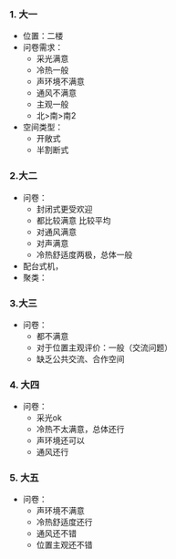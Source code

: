 ### 1. 大一
- 位置：二楼
- 问卷需求：
    - 采光满意
    - 冷热一般
    - 声环境不满意
    - 通风不满意
    - 主观一般
    - 北>南>南2
- 空间类型：
    - 开敞式 
    - 半割断式
### 2.大二
  - 问卷：
    - 封闭式更受欢迎
    - 都比较满意 比较平均
    - 对通风满意
    - 对声满意
    - 冷热舒适度两极，总体一般
  - 配台式机，
  - 聚类：
### 3.大三
 - 问卷：
   - 都不满意
   - 对于位置主观评价：一般（交流问题）
   - 缺乏公共交流、合作空间
### 4. 大四
  - 问卷：
    - 采光ok
    - 冷热不太满意，总体还行
    - 声环境还可以
    - 通风还行
### 5. 大五
  - 问卷：
    - 声环境不满意
    - 冷热舒适度还行
    - 通风还不错
    - 位置主观还不错